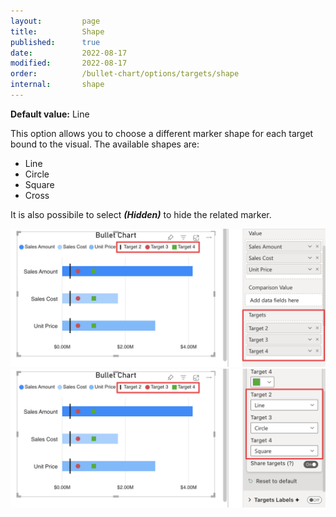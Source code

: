 ```yaml
---
layout:         page
title:          Shape
published:      true
date:           2022-08-17
modified:   	2022-08-17
order:          /bullet-chart/options/targets/shape
internal:       shape
---
```

**Default value:** Line

This option allows you to choose a different marker shape for each target bound to the visual. The available shapes are:

- Line
- Circle 
- Square
- Cross

It is also possibile to select ***(Hidden)*** to hide the related marker.

<img src="images/target-color-shape-fields.png" width="700">

<img src="images/target-shape.png" width="700">
